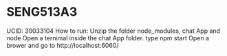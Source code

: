 # SENG513A3

UCID: 30033104
How to run:
  Unzip the folder node_modules, chat App and node
  Open a ternimal inside the chat App folder.
  type npm start
  Open a brower and go to http://localhost:6060/
